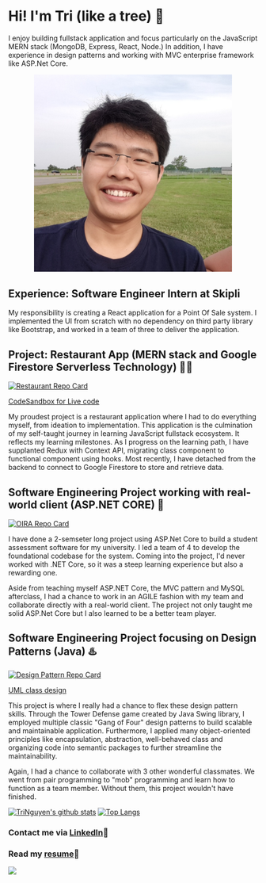 # Hi! I'm Tri (like a tree) 👋 

I enjoy building fullstack application and focus particularly on the JavaScript MERN stack (MongoDB, Express, React, Node.) 
In addition, I have experience in design patterns and working with MVC enterprise framework like ASP.Net Core.

<p align="center">
  <img src="./pfp.jpg" width="400" />
</p>

## Experience: Software Engineer Intern at Skipli
My responsibility is creating a React application for a Point Of Sale system. I implemented the UI from scratch with no dependency on third party library like Bootstrap, and worked in a team of three to deliver the application.


## Project: Restaurant App (MERN stack and Google Firestore Serverless Technology) :love_you_gesture::love_you_gesture:

[![Restaurant Repo Card](https://github-readme-stats.vercel.app/api/pin/?username=tri97nguyen&repo=restaurant-frontend&theme=radical)](https://github.com/tri97nguyen/restaurant-frontend)

[CodeSandbox for Live code](https://codesandbox.io/s/restaurant-frontend-77hgs) 

My proudest project is a restaurant application where I had to do everything myself, from ideation to implementation. This application is the culmination of my self-taught journey in learning JavaScript fullstack ecosystem. It reflects my learning milestones. As I progress on the learning path, I have supplanted Redux with Context API, migrating class component to functional component using hooks. Most recently, I have detached from the backend to connect to Google Firestore to store and retrieve data.

## Software Engineering Project working with real-world client (ASP.NET CORE) :dancers:

[![OIRA Repo Card](https://github-readme-stats.vercel.app/api/pin/?username=tri97nguyen&repo=OIRA&theme=radical)](https://github.com/tri97nguyen/OIRA)

I have done a 2-semseter long project using ASP.Net Core to build a student assessment software for my university. I led a team  of 4 to develop the foundational codebase for the system. Coming into the project, I'd never worked with .NET Core, so it was a steep learning experience but also a rewarding one. 

Aside from teaching myself ASP.NET Core, the MVC pattern and MySQL afterclass, I had a chance to work in an AGILE fashion with my team and collaborate directly with a real-world client. The project not only taught me solid ASP.Net Core but I also learned to be a better team player.

## Software Engineering Project focusing on Design Patterns (Java) :hotsprings:

[![Design Pattern Repo Card](https://github-readme-stats.vercel.app/api/pin/?username=tri97nguyen&repo=final-project-team-2-1&theme=radical)](https://github.com/tri97nguyen/final-project-team-2-1)

[UML class design](https://lucid.app/lucidchart/invitations/accept/84977170-9a9d-4918-9ddd-b2a754cbd462)

This project is where I really had a chance to flex these design pattern skills. Through the Tower Defense game created by Java Swing library, I employed multiple classic "Gang of Four" design patterns to build scalable and maintainable application. Furthermore, I applied many object-oriented principles like encapsulation, abstraction, well-behaved class and organizing code into semantic packages to further streamline the maintainability. 

Again, I had a chance to collaborate with 3 other wonderful classmates. We went from pair programming to "mob" programming and learn how to function as a team member. Without them, this project wouldn't have finished.


[![TriNguyen's github stats](https://github-readme-stats.vercel.app/api?username=tri97nguyen&theme=dracula)](https://github.com/tri97nguyen/github-readme-stats)
[![Top Langs](https://github-readme-stats.vercel.app/api/top-langs/?username=tri97nguyen&layout=compact&theme=dracula)](https://github.com/tri97nguyen/github-readme-stats)

### Contact me via [LinkedIn](https://www.linkedin.com/in/tri97nguyen/):speech_balloon:
### Read my [resume](https://myccsu-my.sharepoint.com/:w:/g/personal/trungminhtri_nguyen_my_ccsu_edu/EcBChPiDZR1HnlYW1ap-VWUBXyuqwTG8cSCtRx2T-YfOKQ?e=Fe6gsB):roll_of_paper:
![](https://komarev.com/ghpvc/?username=tri97nguyen&color=brightgreen)

<!--
**tri97nguyen/tri97nguyen** is a ✨ _special_ ✨ repository because its `README.md` (this file) appears on your GitHub profile.

Here are some ideas to get you started:

- 🔭 I’m currently working on ...
- 🌱 I’m currently learning ...
- 👯 I’m looking to collaborate on ...
- 🤔 I’m looking for help with ...
- 💬 Ask me about ...
- 📫 How to reach me: ...
- 😄 Pronouns: ...
- ⚡ Fun fact: ...
-->
